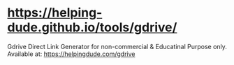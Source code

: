 # https://helping-dude.github.io/tools/gdrive/
Gdrive Direct Link Generator for non-commercial &amp; Educatinal Purpose only. Available at: https://helpingdude.com/gdrive
